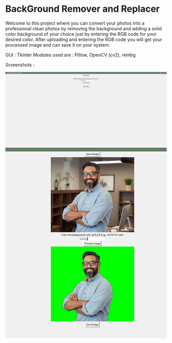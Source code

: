 # BackGround Remover and Replacer
Welcome to this project where you can convert your photos into a professional clean photos by removing the background and adding a solid color background of your choice just by entering the RGB code for your desired color. After uploading and entering the RGB code 
you will get your processed image and can save it on your system.

GUI : Tkinter
Modules used are : Pillow, OpenCV (cv2), rembg

Screenshots :

![image alt](https://github.com/ramneekkaur05/Background_Remover-Replacer/blob/a36ded780d63714d6fb9ccff11abca8aee0e6fc9/Screenshot%202025-01-04%20212202.png)
![image alt](https://github.com/ramneekkaur05/Background_Remover-Replacer/blob/9e060c3fb25dca1d4f4f6cb5b946b7cc56ddd34b/Screenshot%202025-01-04%20212248.png)
